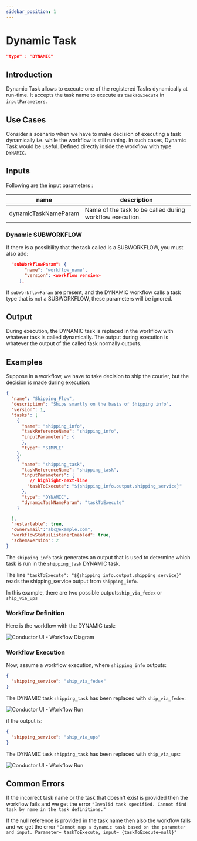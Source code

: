 ```yaml
---
sidebar_position: 1
---
```

# Dynamic Task
```json
"type" : "DYNAMIC"
```

## Introduction
Dynamic Task allows to execute one of the registered Tasks dynamically at run-time.
It accepts the task name to execute as `taskToExecute` in `inputParameters`.

## Use Cases 

Consider a scenario when we have to make decision of executing a task dynamically i.e. while the workflow is still running. In such cases, Dynamic Task would be useful.
Defined directly inside the workflow with type `DYNAMIC`.

## Inputs

Following are the input parameters :

|name|description|
|---|---|
| dynamicTaskNameParam| Name of the task to be called during workflow execution. 

### Dynamic SUBWORKFLOW
If there is a possibility that the task called is a SUBWORKFLOW, you must also add:
 
 ```json
   "subWorkflowParam": {
        "name": "workflow_name",
        "version": <workflow version>
      },
```

If `subWorkflowParam` are present, and the DYNAMIC workflow calls a task type that is not a SUBWORKFLOW, these parameters will be ignored.

## Output

During execution, the DYNAMIC task is replaced in the workflow with whatever task is called dynamically.  The output during execution is whatever the output of the called task normally outputs.

## Examples

Suppose in a workflow, we have to take decision to ship the courier, but the decision is made during execution:

```json
{
  "name": "Shipping_Flow",
  "description": "Ships smartly on the basis of Shipping info",
  "version": 1,
  "tasks": [
    {
      "name": "shipping_info",
      "taskReferenceName": "shipping_info",
      "inputParameters": {
      },
      "type": "SIMPLE"
    },
    {
      "name": "shipping_task",
      "taskReferenceName": "shipping_task",
      "inputParameters": {
         // highlight-next-line
        "taskToExecute": "${shipping_info.output.shipping_service}"
      },
      "type": "DYNAMIC",
      "dynamicTaskNameParam": "taskToExecute"
    }

  ],
  "restartable": true,
  "ownerEmail":"abc@example.com",
  "workflowStatusListenerEnabled": true,
  "schemaVersion": 2
}
```

The `shipping_info` task generates an output that is used to determine which task is run in the `shipping_task` DYNAMIC task.  

The line `"taskToExecute": "${shipping_info.output.shipping_service}"` reads the shipping_service output from `shipping_info`.

In this example, there are two possible outputs`ship_via_fedex` or `ship_via_ups`


### Workflow Definition

Here is the workflow with the DYNAMIC task:


![Conductor UI - Workflow Diagram](/img/tutorial/ShippingWorkflow.png)


### Workflow Execution 

Now, assume a workflow execution, where `shipping_info` outputs:

```json
{
  "shipping_service": "ship_via_fedex"
}
```

The DYNAMIC task `shipping_task` has been replaced with `ship_via_fedex`:


![Conductor UI - Workflow Run](/img/tutorial/ShippingWorkflowRunning.png)

if the output is:

```json
{
  "shipping_service": "ship_via_ups"
}
```
The DYNAMIC task `shipping_task` has been replaced with `ship_via_ups`:

![Conductor UI - Workflow Run](/img/tutorial/ShippingWorkflowUPS.png)


## Common Errors 

If the incorrect task name or the task that doesn't exist is provided then the workflow fails and
we get the error `"Invalid task specified. Cannot find task by name in the task definitions."`

If the null reference is provided in the task name then also the workflow fails and we get the
error `"Cannot map a dynamic task based on the parameter and input. Parameter= taskToExecute, input= {taskToExecute=null}"`
